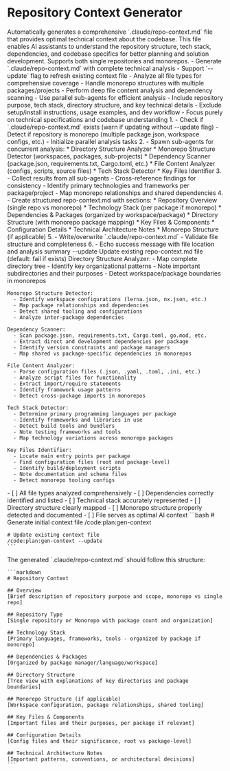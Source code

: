 # Repository Context Generator

<instructions>
  <context>
    Automatically generates a comprehensive `.claude/repo-context.md` file that provides optimal technical context about the codebase. This file enables AI assistants to understand the repository structure, tech stack, dependencies, and codebase specifics for better planning and solution development. Supports both single repositories and monorepos.
  </context>

  <requirements>
    - Generate `.claude/repo-context.md` with complete technical analysis
    - Support `--update` flag to refresh existing context file
    - Analyze all file types for comprehensive coverage
    - Handle monorepo structures with multiple packages/projects
    - Perform deep file content analysis and dependency scanning
    - Use parallel sub-agents for efficient analysis
    - Include repository purpose, tech stack, directory structure, and key technical details
    - Exclude setup/install instructions, usage examples, and dev workflow
    - Focus purely on technical specifications and codebase understanding
  </requirements>

  <execution>
    1. <init>
         - Check if `.claude/repo-context.md` exists (warn if updating without --update flag)
         - Detect if repository is monorepo (multiple package.json, workspace configs, etc.)
         - Initialize parallel analysis tasks
    2. <parallel-analysis>
         - Spawn sub-agents for concurrent analysis:
             * Directory Structure Analyzer
             * Monorepo Structure Detector (workspaces, packages, sub-projects)
             * Dependency Scanner (package.json, requirements.txt, Cargo.toml, etc.)
             * File Content Analyzer (configs, scripts, source files)
             * Tech Stack Detector
             * Key Files Identifier
    3. <aggregate>
         - Collect results from all sub-agents
         - Cross-reference findings for consistency
         - Identify primary technologies and frameworks per package/project
         - Map monorepo relationships and shared dependencies
    4. <generate>
         - Create structured repo-context.md with sections:
             * Repository Overview (single repo vs monorepo)
             * Technology Stack (per package if monorepo)
             * Dependencies & Packages (organized by workspace/package)
             * Directory Structure (with monorepo package mapping)
             * Key Files & Components
             * Configuration Details
             * Technical Architecture Notes
             * Monorepo Structure (if applicable)
    5. <write>
         - Write/overwrite `.claude/repo-context.md`
         - Validate file structure and completeness
    6. <report>
         - Echo success message with file location and analysis summary
  </execution>

  <flags>
    --update    Update existing repo-context.md file (default: fail if exists)
  </flags>

  <sub-agents>
    Directory Structure Analyzer:
      - Map complete directory tree
      - Identify key organizational patterns
      - Note important subdirectories and their purposes
      - Detect workspace/package boundaries in monorepos

    Monorepo Structure Detector:
      - Identify workspace configurations (lerna.json, nx.json, etc.)
      - Map package relationships and dependencies
      - Detect shared tooling and configurations
      - Analyze inter-package dependencies

    Dependency Scanner:
      - Scan package.json, requirements.txt, Cargo.toml, go.mod, etc.
      - Extract direct and development dependencies per package
      - Identify version constraints and package managers
      - Map shared vs package-specific dependencies in monorepos

    File Content Analyzer:
      - Parse configuration files (.json, .yaml, .toml, .ini, etc.)
      - Analyze script files for functionality
      - Extract import/require statements
      - Identify framework usage patterns
      - Detect cross-package imports in monorepos

    Tech Stack Detector:
      - Determine primary programming languages per package
      - Identify frameworks and libraries in use
      - Detect build tools and bundlers
      - Note testing frameworks and tools
      - Map technology variations across monorepo packages

    Key Files Identifier:
      - Locate main entry points per package
      - Find configuration files (root and package-level)
      - Identify build/deployment scripts
      - Note documentation and schema files
      - Detect monorepo tooling configs

  </sub-agents>

  <validation>
    - [ ] All file types analyzed comprehensively
    - [ ] Dependencies correctly identified and listed
    - [ ] Technical stack accurately represented
    - [ ] Directory structure clearly mapped
    - [ ] Monorepo structure properly detected and documented
    - [ ] File serves as optimal AI context
  </validation>

  <examples>
    ```bash
    # Generate initial context file
    /code:plan:gen-context

    # Update existing context file
    /code:plan:gen-context --update
    ```

  </examples>

  <output-format>
    The generated `.claude/repo-context.md` should follow this structure:

    ```markdown
    # Repository Context

    ## Overview
    [Brief description of repository purpose and scope, monorepo vs single repo]

    ## Repository Type
    [Single repository or Monorepo with package count and organization]

    ## Technology Stack
    [Primary languages, frameworks, tools - organized by package if monorepo]

    ## Dependencies & Packages
    [Organized by package manager/language/workspace]

    ## Directory Structure
    [Tree view with explanations of key directories and package boundaries]

    ## Monorepo Structure (if applicable)
    [Workspace configuration, package relationships, shared tooling]

    ## Key Files & Components
    [Important files and their purposes, per package if relevant]

    ## Configuration Details
    [Config files and their significance, root vs package-level]

    ## Technical Architecture Notes
    [Important patterns, conventions, or architectural decisions]
    ```
  </output-format>
</instructions>
